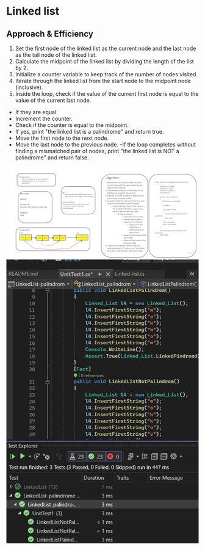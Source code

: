 # Linked list

## Approach & Efficiency
1. Set the first node of the linked list as the current node and the last node as the tail node of the linked list.
2. Calculate the midpoint of the linked list by dividing the length of the list by 2.
3. Initialize a counter variable to keep track of the number of nodes visited.
4. Iterate through the linked list from the start node to the midpoint node (inclusive).
5. Inside the loop, check if the value of the current first node is equal to the value of the current last node.
- If they are equal:
- Increment the counter.
- Check if the counter is equal to the midpoint.
- If yes, print "the linked list is a palindrome" and return true.
- Move the first node to the next node.
- Move the last node to the previous node.
 -If the loop completes without finding a mismatched pair of nodes, print "the linked list is NOT a palindrome" and return false.

![white](https://github.com/abdarahman-shaheen/data-structures-and-algorithms/blob/master/data-structures-and-algorithms/Code-challenge-9/Linked-list-palindrom.jpg)
![test](https://github.com/abdarahman-shaheen/data-structures-and-algorithms/blob/master/data-structures-and-algorithms/Code-challenge-9/LinkedListPalindromeTest.png)
